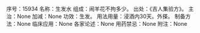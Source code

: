 序号：15934
名称：生发水
组成：闹羊花不拘多少。
出处：《吉人集验方》。
主治：None
加减：None
功效：生发。
用法用量：浸酒内30天。外搽。
制备方法：None
临床应用：None
各家论述：None
用药禁忌：None
附注：None
